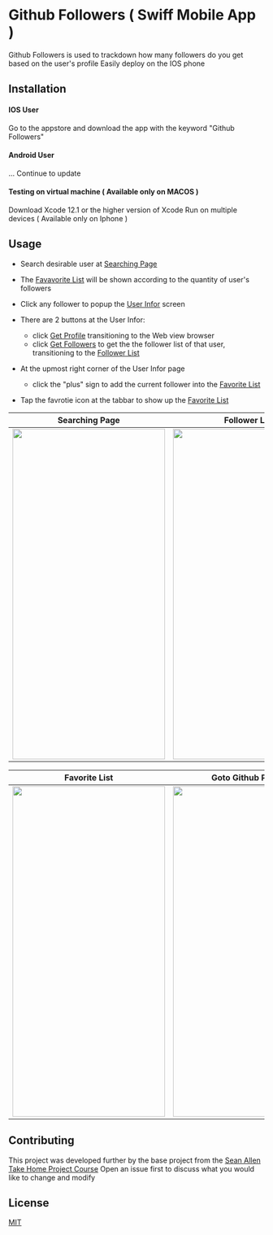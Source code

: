 # Github Followers ( Swiff Mobile App )
Github Followers is used to trackdown how many followers do you get based on the user's profile
Easily deploy on the IOS phone 


## Installation

#### IOS User
Go to the appstore and download the app with the keyword "Github Followers"

#### Android User
... Continue to update


#### Testing on virtual machine ( Available only on MACOS )
Download Xcode 12.1 or the higher version of Xcode
Run on multiple devices ( Available only on Iphone )


## Usage

* Search desirable user at [Searching Page](https://user-images.githubusercontent.com/56812770/102559782-cc785b80-4124-11eb-9b81-b644a3e966ee.png)
* The [Favavorite List](https://user-images.githubusercontent.com/56812770/102559655-7d322b00-4124-11eb-8afb-7d99a99c3f8d.png) will be shown according to the quantity of user's followers
* Click any follower to popup the [User Infor](https://user-images.githubusercontent.com/56812770/102559873-fc276380-4124-11eb-92ef-515580c24f47.png) screen

* There are 2 buttons at the User Infor: 
  * click [Get Profile](https://user-images.githubusercontent.com/56812770/102559873-fc276380-4124-11eb-92ef-515580c24f47.png) transitioning to the Web view browser
  * click [Get Followers](https://user-images.githubusercontent.com/56812770/102559873-fc276380-4124-11eb-92ef-515580c24f47.png) to get the the follower list of that user, transitioning to the [Follower List](https://user-images.githubusercontent.com/56812770/102559655-7d322b00-4124-11eb-8afb-7d99a99c3f8d.png)

* At the upmost right corner of the User Infor page
  * click the "plus" sign to add the current follower into the [Favorite List](https://user-images.githubusercontent.com/56812770/102559817-e0bc5880-4124-11eb-9d3c-4b527b3606cf.png)
  
* Tap the favrotie icon at the tabbar to show up the [Favorite List](https://user-images.githubusercontent.com/56812770/102559817-e0bc5880-4124-11eb-9d3c-4b527b3606cf.png)
  
Searching Page | Follower List | User Infor
-------------- | ------------- | ------------- | 
<img src="https://user-images.githubusercontent.com/56812770/102559782-cc785b80-4124-11eb-9b81-b644a3e966ee.png" width="300" height="650"> | <img src="https://user-images.githubusercontent.com/56812770/102559655-7d322b00-4124-11eb-8afb-7d99a99c3f8d.png" width="300" height="650"> | <img src="https://user-images.githubusercontent.com/56812770/102559873-fc276380-4124-11eb-92ef-515580c24f47.png" width="300" height="650">

Favorite List  | Goto Github Profile |
-------------- | ------------------- |  
<img src="https://user-images.githubusercontent.com/56812770/102559817-e0bc5880-4124-11eb-9d3c-4b527b3606cf.png" width="300" height="650"> | <img src="https://user-images.githubusercontent.com/56812770/102559930-224d0380-4125-11eb-8371-f99a82d4e009.png" width="300" height="650"> | <img src="" width="300" height="650">

## Contributing 
This project was developed further by the base project from the [Sean Allen Take Home Project Course](https://seanallen.teachable.com)
Open an issue first to discuss what you would like to change and modify

## License 
[MIT](https://choosealicense.com/licenses/mit/)


